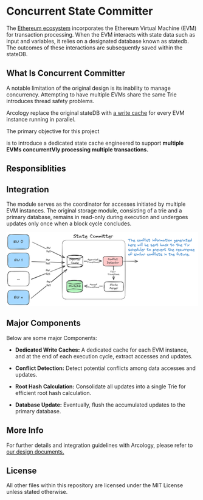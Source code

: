 # Concurrent State Committer
The [Ethereum ecosystem](https://github.com/ethereum) incorporates the Ethereum Virtual Machine (EVM) for transaction processing. When the EVM interacts with state data such as input and variables, it relies on a designated database known as statedb. The outcomes of these interactions are subsequently saved within the stateDB.

## What Is Concurrent Committer

A notable limitation of the original design is its inability to manage concurrency. Attempting to have multiple EVMs share the same Trie introduces thread safety problems.

Arcology replace the original stateDB with [a write cache]() for every EVM instance running in parallel. 

The primary objective for this project 

is to introduce a dedicated state cache engineered to support **multiple EVMs concurrentVly processing multiple transactions.**


## Responsiblities


##  Integration
 The module serves as the coordinator for accesses initiated by multiple EVM instances. The original storage module, consisting of a trie and a primary database, remains in read-only during execution and undergoes updates only once when a block cycle concludes. 

<p align="center">
  <img src="./img/committer.png" alt="committer">
</p>


##  Major Components

Below are some major Components:

- **Dedicated Write Caches:** A dedicated cache for each EVM instance, and at the end of each execution cycle, extract accesses and updates.

- **Conflict Detection:** Detect potential conflicts among data accesses and updates.

- **Root Hash Calculation:** Consolidate all updates into a single Trie for efficient root hash calculation.

- **Database Update:** Eventually, flush the accumulated updates to the primary database.



##  More Info
For further details and integration guidelines with Arcology, please refer to [our design documents.](https://doc.arcology.network/arcology-concurrency-control/evm-integration)


## License

All other files within this repository are licensed under the MIT License unless stated otherwise.